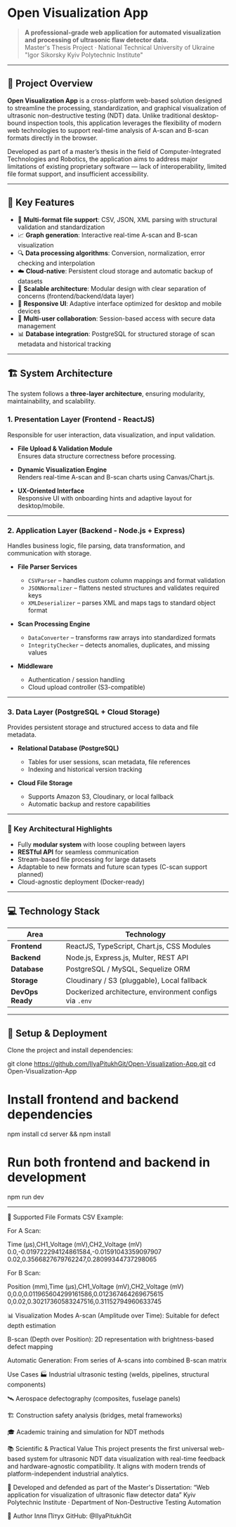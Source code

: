 # Open Visualization App

> **A professional-grade web application for automated visualization and processing of ultrasonic flaw detector data.**  
> Master's Thesis Project · National Technical University of Ukraine "Igor Sikorsky Kyiv Polytechnic Institute"

---

## 📌 Project Overview

**Open Visualization App** is a cross-platform web-based solution designed to streamline the processing, standardization, and graphical visualization of ultrasonic non-destructive testing (NDT) data. Unlike traditional desktop-bound inspection tools, this application leverages the flexibility of modern web technologies to support real-time analysis of A-scan and B-scan formats directly in the browser.

Developed as part of a master’s thesis in the field of Computer-Integrated Technologies and Robotics, the application aims to address major limitations of existing proprietary software — lack of interoperability, limited file format support, and insufficient accessibility.

---

## 🧠 Key Features

- 📁 **Multi-format file support**: CSV, JSON, XML parsing with structural validation and standardization
- 📈 **Graph generation**: Interactive real-time A-scan and B-scan visualization
- 🔍 **Data processing algorithms**: Conversion, normalization, error checking and interpolation
- ☁️ **Cloud-native**: Persistent cloud storage and automatic backup of datasets
- 🧩 **Scalable architecture**: Modular design with clear separation of concerns (frontend/backend/data layer)
- 📱 **Responsive UI**: Adaptive interface optimized for desktop and mobile devices
- 🔐 **Multi-user collaboration**: Session-based access with secure data management
- 📊 **Database integration**: PostgreSQL for structured storage of scan metadata and historical tracking

---

## 🏗 System Architecture

The system follows a **three-layer architecture**, ensuring modularity, maintainability, and scalability.

### 1. Presentation Layer (Frontend - ReactJS)

Responsible for user interaction, data visualization, and input validation.

- **File Upload & Validation Module**  
  Ensures data structure correctness before processing.
  
- **Dynamic Visualization Engine**  
  Renders real-time A-scan and B-scan charts using Canvas/Chart.js.
  
- **UX-Oriented Interface**  
  Responsive UI with onboarding hints and adaptive layout for desktop/mobile.

---

### 2. Application Layer (Backend - Node.js + Express)

Handles business logic, file parsing, data transformation, and communication with storage.

- **File Parser Services**
  - `CSVParser` – handles custom column mappings and format validation
  - `JSONNormalizer` – flattens nested structures and validates required keys
  - `XMLDeserializer` – parses XML and maps tags to standard object format

- **Scan Processing Engine**
  - `DataConverter` – transforms raw arrays into standardized formats
  - `IntegrityChecker` – detects anomalies, duplicates, and missing values

- **Middleware**
  - Authentication / session handling
  - Cloud upload controller (S3-compatible)

---

### 3. Data Layer (PostgreSQL + Cloud Storage)

Provides persistent storage and structured access to data and file metadata.

- **Relational Database (PostgreSQL)**
  - Tables for user sessions, scan metadata, file references
  - Indexing and historical version tracking

- **Cloud File Storage**
  - Supports Amazon S3, Cloudinary, or local fallback
  - Automatic backup and restore capabilities

---

### 🔐 Key Architectural Highlights

- Fully **modular system** with loose coupling between layers
- **RESTful API** for seamless communication
- Stream-based file processing for large datasets
- Adaptable to new formats and future scan types (C-scan support planned)
- Cloud-agnostic deployment (Docker-ready)

---

## 💻 Technology Stack

| Area             | Technology             |
|------------------|-------------------------|
| **Frontend**     | ReactJS, TypeScript, Chart.js, CSS Modules |
| **Backend**      | Node.js, Express.js, Multer, REST API       |
| **Database**     | PostgreSQL / MySQL, Sequelize ORM           |
| **Storage**      | Cloudinary / S3 (pluggable), Local fallback |
| **DevOps Ready** | Dockerized architecture, environment configs via `.env` |

---

## 🚀 Setup & Deployment

Clone the project and install dependencies:


git clone https://github.com/IlyaPitukhGit/Open-Visualization-App.git
cd Open-Visualization-App

# Install frontend and backend dependencies
npm install
cd server && npm install

# Run both frontend and backend in development
npm run dev

---

🧪 Supported File Formats
CSV Example:

For A Scan:

Time (µs),CH1_Voltage (mV),CH2_Voltage (mV)
0.0,-0.019722294124861584,-0.01591043359097907
0.02,0.3566827679762247,0.28099344737298065

For B Scan:

Position (mm),Time (µs),CH1_Voltage (mV),CH2_Voltage (mV)
0,0.0,0.011965604299161586,0.012367464269675615
0,0.02,0.30217360583247516,0.31152794960633745

📊 Visualization Modes
A-scan (Amplitude over Time): Suitable for defect depth estimation

B-scan (Depth over Position): 2D representation with brightness-based defect mapping

Automatic Generation: From series of A-scans into combined B-scan matrix

Use Cases
🏭 Industrial ultrasonic testing (welds, pipelines, structural components)

🛰 Aerospace defectography (composites, fuselage panels)

🏗 Construction safety analysis (bridges, metal frameworks)

🎓 Academic training and simulation for NDT methods

📚 Scientific & Practical Value
This project presents the first universal web-based system for ultrasonic NDT data visualization with real-time feedback and hardware-agnostic compatibility. It aligns with modern trends of platform-independent industrial analytics.

📘 Developed and defended as part of the Master's Dissertation:
“Web application for visualization of ultrasonic flaw detector data”
Kyiv Polytechnic Institute · Department of Non-Destructive Testing Automation

👤 Author
Ілля Пітух
GitHub: @IlyaPitukhGit